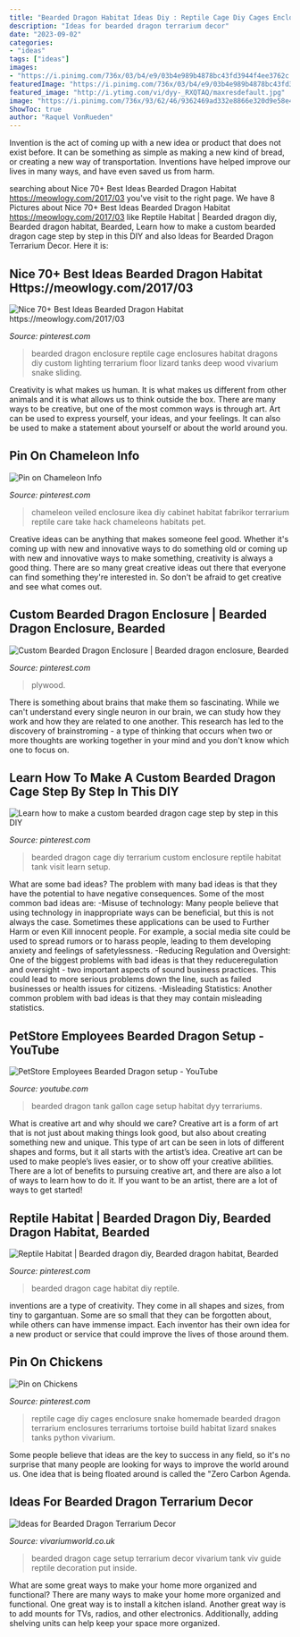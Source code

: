 ```yaml
---
title: "Bearded Dragon Habitat Ideas Diy : Reptile Cage Diy Cages Enclosure Snake Homemade Bearded Dragon Terrarium Enclosures Terrariums Tortoise Build Habitat Lizard Snakes Tanks Python Vivarium"
description: "Ideas for bearded dragon terrarium decor"
date: "2023-09-02"
categories:
- "ideas"
tags: ["ideas"]
images:
- "https://i.pinimg.com/736x/03/b4/e9/03b4e989b4878bc43fd3944f4ee3762c.jpg"
featuredImage: "https://i.pinimg.com/736x/03/b4/e9/03b4e989b4878bc43fd3944f4ee3762c.jpg"
featured_image: "http://i.ytimg.com/vi/dyy-_RXQTAQ/maxresdefault.jpg"
image: "https://i.pinimg.com/736x/93/62/46/9362469ad332e8866e320d9e58e457a6.jpg"
ShowToc: true
author: "Raquel VonRueden"
---
```



Invention is the act of coming up with a new idea or product that does not exist before. It can be something as simple as making a new kind of bread, or creating a new way of transportation. Inventions have helped improve our lives in many ways, and have even saved us from harm.

	

		
searching about Nice 70+ Best Ideas Bearded Dragon Habitat https://meowlogy.com/2017/03 you've visit to the right page. We have 8 Pictures about Nice 70+ Best Ideas Bearded Dragon Habitat https://meowlogy.com/2017/03 like Reptile Habitat | Bearded dragon diy, Bearded dragon habitat, Bearded, Learn how to make a custom bearded dragon cage step by step in this DIY and also Ideas for Bearded Dragon Terrarium Decor. Here it is:
		
    
## Nice 70+ Best Ideas Bearded Dragon Habitat Https://meowlogy.com/2017/03

<img loading=lazy src="https://i.pinimg.com/736x/61/ee/4c/61ee4cb03334c3b70f2d076538531fdf--bearded-dragon-habitat-bearded-dragon-cage-diy.jpg" onerror="this.onerror=null;this.src='https://tse3.mm.bing.net/th?id=OIP.r4kruudnzjVQ5oaoTrK-owHaFj&amp;pid=15.1';" alt="Nice 70+ Best Ideas Bearded Dragon Habitat https://meowlogy.com/2017/03">

_Source: pinterest.com_

>bearded dragon enclosure reptile cage enclosures habitat dragons diy custom lighting terrarium floor lizard tanks deep wood vivarium snake sliding. 

	

Creativity is what makes us human. It is what makes us different from other animals and it is what allows us to think outside the box. There are many ways to be creative, but one of the most common ways is through art. Art can be used to express yourself, your ideas, and your feelings. It can also be used to make a statement about yourself or about the world around you.

    
## Pin On Chameleon Info

<img loading=lazy src="https://i.pinimg.com/736x/93/62/46/9362469ad332e8866e320d9e58e457a6.jpg" onerror="this.onerror=null;this.src='https://tse1.mm.bing.net/th?id=OIP.PgSvmjjSNAmdfqjB35zwIwHaJ3&amp;pid=15.1';" alt="Pin on Chameleon Info">

_Source: pinterest.com_

>chameleon veiled enclosure ikea diy cabinet habitat fabrikor terrarium reptile care take hack chameleons habitats pet. 

	

Creative ideas can be anything that makes someone feel good. Whether it's coming up with new and innovative ways to do something old or coming up with new and innovative ways to make something, creativity is always a good thing. There are so many great creative ideas out there that everyone can find something they're interested in. So don't be afraid to get creative and see what comes out.

    
## Custom Bearded Dragon Enclosure | Bearded Dragon Enclosure, Bearded

<img loading=lazy src="https://i.pinimg.com/736x/0c/95/6c/0c956ca4d620ad1a6b2217b4c9c57abd.jpg" onerror="this.onerror=null;this.src='https://tse2.mm.bing.net/th?id=OIP.8xgIkYLJyFzgb0drUUJq3gHaEK&amp;pid=15.1';" alt="Custom Bearded Dragon Enclosure | Bearded dragon enclosure, Bearded">

_Source: pinterest.com_

>plywood. 

	

There is something about brains that make them so fascinating. While we can't understand every single neuron in our brain, we can study how they work and how they are related to one another. This research has led to the discovery of brainstroming - a type of thinking that occurs when two or more thoughts are working together in your mind and you don't know which one to focus on.

    
## Learn How To Make A Custom Bearded Dragon Cage Step By Step In This DIY

<img loading=lazy src="https://i.pinimg.com/736x/03/b4/e9/03b4e989b4878bc43fd3944f4ee3762c.jpg" onerror="this.onerror=null;this.src='https://tse3.mm.bing.net/th?id=OIP.W6twmRpVv9JzoPe6UQHd7wHaE8&amp;pid=15.1';" alt="Learn how to make a custom bearded dragon cage step by step in this DIY">

_Source: pinterest.com_

>bearded dragon cage diy terrarium custom enclosure reptile habitat tank visit learn setup. 

	

What are some bad ideas?
The problem with many bad ideas is that they have the potential to have negative consequences. Some of the most common bad ideas are: 
-Misuse of technology: Many people believe that using technology in inappropriate ways can be beneficial, but this is not always the case. Sometimes these applications can be used to Further Harm or even Kill innocent people. For example, a social media site could be used to spread rumors or to harass people, leading to them developing anxiety and feelings of safetylessness. 
-Reducing Regulation and Oversight: One of the biggest problems with bad ideas is that they reduceregulation and oversight - two important aspects of sound business practices. This could lead to more serious problems down the line, such as failed businesses or health issues for citizens. 
-Misleading Statistics: Another common problem with bad ideas is that they may contain misleading statistics.

    
## PetStore Employees Bearded Dragon Setup - YouTube

<img loading=lazy src="http://i.ytimg.com/vi/dyy-_RXQTAQ/maxresdefault.jpg" onerror="this.onerror=null;this.src='https://tse1.mm.bing.net/th?id=OIP.LPCNIfbMlvXFArVOOYaUlQHaEK&amp;pid=15.1';" alt="PetStore Employees Bearded Dragon setup - YouTube">

_Source: youtube.com_

>bearded dragon tank gallon cage setup habitat dyy terrariums. 

	

What is creative art and why should we care?
Creative art is a form of art that is not just about making things look good, but also about creating something new and unique. This type of art can be seen in lots of different shapes and forms, but it all starts with the artist’s idea. Creative art can be used to make people’s lives easier, or to show off your creative abilities. There are a lot of benefits to pursuing creative art, and there are also a lot of ways to learn how to do it. If you want to be an artist, there are a lot of ways to get started!

    
## Reptile Habitat | Bearded Dragon Diy, Bearded Dragon Habitat, Bearded

<img loading=lazy src="https://i.pinimg.com/736x/e0/5f/cc/e05fcc17c5792ebfe280f2ed7f24b866--bearded-dragon-cage-bearded-dragon-habitat.jpg" onerror="this.onerror=null;this.src='https://tse2.mm.bing.net/th?id=OIP.YXq1eu0WKb6awVP5AQimpgHaFT&amp;pid=15.1';" alt="Reptile Habitat | Bearded dragon diy, Bearded dragon habitat, Bearded">

_Source: pinterest.com_

>bearded dragon cage habitat diy reptile. 

	

inventions are a type of creativity. They come in all shapes and sizes, from tiny to gargantuan. Some are so small that they can be forgotten about, while others can have immense impact. Each inventor has their own idea for a new product or service that could improve the lives of those around them.

    
## Pin On Chickens

<img loading=lazy src="https://i.pinimg.com/736x/76/a8/f6/76a8f62dad52add9822720cb414ca4d6--reptile-tanks-reptile-cage.jpg" onerror="this.onerror=null;this.src='https://tse2.mm.bing.net/th?id=OIP.EnjrVOJ76dDOoBNKtU1QGAHaFj&amp;pid=15.1';" alt="Pin on Chickens">

_Source: pinterest.com_

>reptile cage diy cages enclosure snake homemade bearded dragon terrarium enclosures terrariums tortoise build habitat lizard snakes tanks python vivarium. 

	

Some people believe that ideas are the key to success in any field, so it's no surprise that many people are looking for ways to improve the world around us. One idea that is being floated around is called the "Zero Carbon Agenda.

    
## Ideas For Bearded Dragon Terrarium Decor

<img loading=lazy src="http://vivariumworld.co.uk/wp-content/uploads/2017/04/bd-viv.jpg" onerror="this.onerror=null;this.src='https://tse2.mm.bing.net/th?id=OIP.EGRznAWC9Z_HeQetNOmyjQHaEF&amp;pid=15.1';" alt="Ideas for Bearded Dragon Terrarium Decor">

_Source: vivariumworld.co.uk_

>bearded dragon cage setup terrarium decor vivarium tank viv guide reptile decoration put inside. 

	

What are some great ways to make your home more organized and functional?
There are many ways to make your home more organized and functional. One great way is to install a kitchen island. Another great way is to add mounts for TVs, radios, and other electronics. Additionally, adding shelving units can help keep your space more organized.


